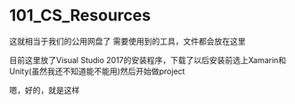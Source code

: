 # 101_CS_Resources

这就相当于我们的公用网盘了
需要使用到的工具，文件都会放在这里

目前这里放了Visual Studio 2017的安装程序，下载了以后安装前选上Xamarin和Unity(虽然我还不知道能不能用)然后开始做project

嗯，好的，就是这样
